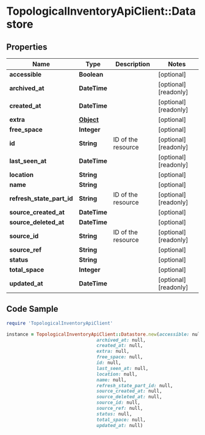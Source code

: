 # TopologicalInventoryApiClient::Datastore

## Properties

Name | Type | Description | Notes
------------ | ------------- | ------------- | -------------
**accessible** | **Boolean** |  | [optional] 
**archived_at** | **DateTime** |  | [optional] [readonly] 
**created_at** | **DateTime** |  | [optional] [readonly] 
**extra** | [**Object**](.md) |  | [optional] 
**free_space** | **Integer** |  | [optional] 
**id** | **String** | ID of the resource | [optional] [readonly] 
**last_seen_at** | **DateTime** |  | [optional] [readonly] 
**location** | **String** |  | [optional] 
**name** | **String** |  | [optional] 
**refresh_state_part_id** | **String** | ID of the resource | [optional] [readonly] 
**source_created_at** | **DateTime** |  | [optional] 
**source_deleted_at** | **DateTime** |  | [optional] 
**source_id** | **String** | ID of the resource | [optional] [readonly] 
**source_ref** | **String** |  | [optional] 
**status** | **String** |  | [optional] 
**total_space** | **Integer** |  | [optional] 
**updated_at** | **DateTime** |  | [optional] [readonly] 

## Code Sample

```ruby
require 'TopologicalInventoryApiClient'

instance = TopologicalInventoryApiClient::Datastore.new(accessible: null,
                                 archived_at: null,
                                 created_at: null,
                                 extra: null,
                                 free_space: null,
                                 id: null,
                                 last_seen_at: null,
                                 location: null,
                                 name: null,
                                 refresh_state_part_id: null,
                                 source_created_at: null,
                                 source_deleted_at: null,
                                 source_id: null,
                                 source_ref: null,
                                 status: null,
                                 total_space: null,
                                 updated_at: null)
```



